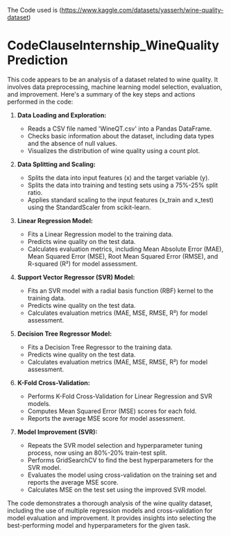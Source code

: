 The Code used is (https://www.kaggle.com/datasets/yasserh/wine-quality-dataset)

# CodeClauseInternship_WineQualityPrediction

This code appears to be an analysis of a dataset related to wine quality. It involves data preprocessing, machine learning model selection, evaluation, and improvement. Here's a summary of the key steps and actions performed in the code:

1. **Data Loading and Exploration:**
   - Reads a CSV file named 'WineQT.csv' into a Pandas DataFrame.
   - Checks basic information about the dataset, including data types and the absence of null values.
   - Visualizes the distribution of wine quality using a count plot.

2. **Data Splitting and Scaling:**
   - Splits the data into input features (x) and the target variable (y).
   - Splits the data into training and testing sets using a 75%-25% split ratio.
   - Applies standard scaling to the input features (x_train and x_test) using the StandardScaler from scikit-learn.

3. **Linear Regression Model:**
   - Fits a Linear Regression model to the training data.
   - Predicts wine quality on the test data.
   - Calculates evaluation metrics, including Mean Absolute Error (MAE), Mean Squared Error (MSE), Root Mean Squared Error (RMSE), and R-squared (R²) for model assessment.

4. **Support Vector Regressor (SVR) Model:**
   - Fits an SVR model with a radial basis function (RBF) kernel to the training data.
   - Predicts wine quality on the test data.
   - Calculates evaluation metrics (MAE, MSE, RMSE, R²) for model assessment.

5. **Decision Tree Regressor Model:**
   - Fits a Decision Tree Regressor to the training data.
   - Predicts wine quality on the test data.
   - Calculates evaluation metrics (MAE, MSE, RMSE, R²) for model assessment.

6. **K-Fold Cross-Validation:**
   - Performs K-Fold Cross-Validation for Linear Regression and SVR models.
   - Computes Mean Squared Error (MSE) scores for each fold.
   - Reports the average MSE score for model assessment.

7. **Model Improvement (SVR):**
   - Repeats the SVR model selection and hyperparameter tuning process, now using an 80%-20% train-test split.
   - Performs GridSearchCV to find the best hyperparameters for the SVR model.
   - Evaluates the model using cross-validation on the training set and reports the average MSE score.
   - Calculates MSE on the test set using the improved SVR model.

The code demonstrates a thorough analysis of the wine quality dataset, including the use of multiple regression models and cross-validation for model evaluation and improvement. It provides insights into selecting the best-performing model and hyperparameters for the given task.
